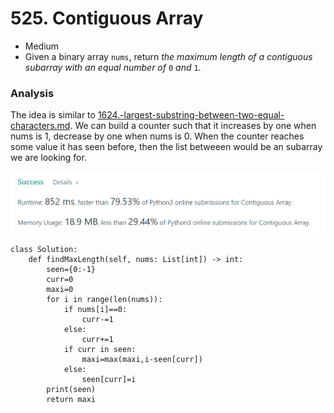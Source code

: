 # 525. Contiguous Array

* Medium
* Given a binary array `nums`, return _the maximum length of a contiguous subarray with an equal number of_ `0` _and_ `1`.

### Analysis

The idea is similar to [1624.-largest-substring-between-two-equal-characters.md](1624.-largest-substring-between-two-equal-characters.md "mention"). We can build a counter such that it increases by one when nums is 1, decrease by one when nums is 0. When the counter reaches some value it has seen before, then the list betweeen would be an subarray we are looking for.&#x20;

![](<.gitbook/assets/image (7) (1).png>)

```
class Solution:
    def findMaxLength(self, nums: List[int]) -> int:
        seen={0:-1}
        curr=0
        maxi=0
        for i in range(len(nums)):
            if nums[i]==0:
                curr-=1
            else:
                curr+=1
            if curr in seen:
                maxi=max(maxi,i-seen[curr])
            else:
                seen[curr]=i
        print(seen)
        return maxi
```

